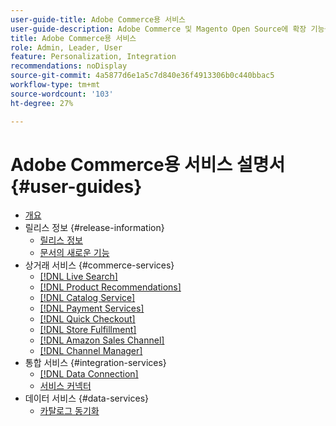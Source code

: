 ```yaml
---
user-guide-title: Adobe Commerce용 서비스
user-guide-description: Adobe Commerce 및 Magento Open Source에 확장 기능을 제공하는 호스트 서비스에 대한 설명서 및 리소스입니다.
title: Adobe Commerce용 서비스
role: Admin, Leader, User
feature: Personalization, Integration
recommendations: noDisplay
source-git-commit: 4a5877d6e1a5c7d840e36f4913306b0c440bbac5
workflow-type: tm+mt
source-wordcount: '103'
ht-degree: 27%

---
```


# Adobe Commerce용 서비스 설명서 {#user-guides}

- [개요](home.md)
- 릴리스 정보 {#release-information}
   - [릴리스 정보](/help/landing/release-notes-all.md)
   - [문서의 새로운 기능](/help/landing/whats-new.md)
- 상거래 서비스 {#commerce-services}
   - [[!DNL Live Search]](https://experienceleague.adobe.com/docs/commerce-merchant-services/live-search/guide-overview.html)
   - [[!DNL Product Recommendations]](https://experienceleague.adobe.com/docs/commerce-merchant-services/product-recommendations/guide-overview.html)
   - [[!DNL Catalog Service]](https://experienceleague.adobe.com/docs/commerce-merchant-services/catalog-service/guide-overview.html)
   - [[!DNL Payment Services]](https://experienceleague.adobe.com/docs/commerce-merchant-services/payment-services/guide-overview.html)
   - [[!DNL Quick Checkout]](https://experienceleague.adobe.com/docs/commerce-merchant-services/quick-checkout/overview.html)
   - [[!DNL Store Fulfillment]](https://experienceleague.adobe.com/docs/commerce-merchant-services/store-fulfillment/guide-overview.html)
   - [[!DNL Amazon Sales Channel]](https://experienceleague.adobe.com/docs/commerce-channels/amazon/guide-overview.html)
   - [[!DNL Channel Manager]](https://experienceleague.adobe.com/docs/commerce-channels/channel-manager/guide-overview.html)
- 통합 서비스 {#integration-services}
   - [[!DNL Data Connection]](https://experienceleague.adobe.com/docs/commerce-merchant-services/data-connection/overview.html)
   - [서비스 커넥터](/help/landing/saas.md)
- 데이터 서비스 {#data-services}
   - [카탈로그 동기화](/help/landing/catalog-sync.md)
